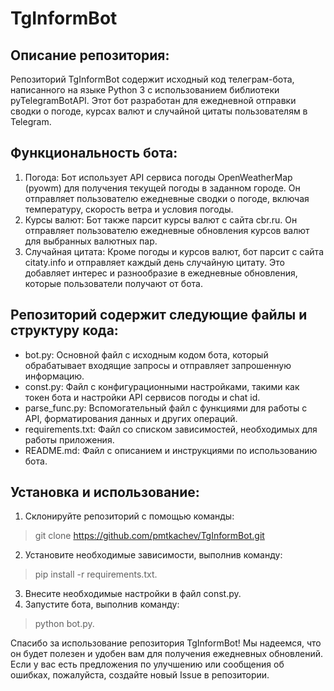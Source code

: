 # TgInformBot

## Описание репозитория:

Репозиторий TgInformBot содержит исходный код телеграм-бота, написанного на языке Python 3 с использованием библиотеки
pyTelegramBotAPI.
Этот бот разработан для ежедневной отправки сводки о погоде, курсах валют и случайной цитаты пользователям в Telegram.

## Функциональность бота:

1. Погода: Бот использует API сервиса погоды OpenWeatherMap (pyowm) для получения текущей погоды в заданном городе. Он
   отправляет пользователю ежедневные сводки о погоде, включая температуру, скорость ветра и условия погоды.
2. Курсы валют: Бот также парсит курсы валют с сайта cbr.ru. Он отправляет пользователю ежедневные обновления курсов
   валют для выбранных валютных пар.
3. Случайная цитата: Кроме погоды и курсов валют, бот парсит с сайта citaty.info и отправляет каждый день случайную
   цитату. Это добавляет интерес и разнообразие в ежедневные обновления, которые пользователи получают от бота.

## Репозиторий содержит следующие файлы и структуру кода:

- bot.py: Основной файл с исходным кодом бота, который обрабатывает входящие запросы и отправляет запрошенную
  информацию.
- const.py: Файл с конфигурационными настройками, такими как токен бота и настройки API сервисов погоды и chat id.
- parse_func.py: Вспомогательный файл с функциями для работы с API, форматирования данных и других операций.
- requirements.txt: Файл со списком зависимостей, необходимых для работы приложения.
- README.md: Файл с описанием и инструкциями по использованию бота.

## Установка и использование:

1. Склонируйте репозиторий с помощью команды:

> git clone https://github.com/pmtkachev/TgInformBot.git

2. Установите необходимые зависимости, выполнив команду:

> pip install -r requirements.txt.

3. Внесите необходимые настройки в файл const.py.
4. Запустите бота, выполнив команду:

> python bot.py.

Спасибо за использование репозитория TgInformBot! Мы надеемся, что он будет полезен и удобен вам для получения
ежедневных обновлений. Если у вас есть предложения по улучшению или сообщения об ошибках, пожалуйста, создайте новый
Issue в репозитории.